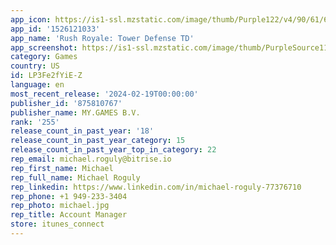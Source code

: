 ```yaml
---
app_icon: https://is1-ssl.mzstatic.com/image/thumb/Purple122/v4/90/61/64/90616422-af09-50e3-a150-0404d930235e/AppIcon-1x_U007emarketing-0-7-0-85-220.png/1024x1024bb.png
app_id: '1526121033'
app_name: 'Rush Royale: Tower Defense TD'
app_screenshot: https://is1-ssl.mzstatic.com/image/thumb/PurpleSource116/v4/e2/1d/ff/e21dff47-dce7-3895-e4cc-5d4ef1e5ce74/0b4ef166-4ae3-44a2-a2cc-9970fa7c78e1_1284-x-2778_game1.jpg/1284x2778bb.png
category: Games
country: US
id: LP3Fe2fYiE-Z
language: en
most_recent_release: '2024-02-19T00:00:00'
publisher_id: '875810767'
publisher_name: MY.GAMES B.V.
rank: '255'
release_count_in_past_year: '18'
release_count_in_past_year_category: 15
release_count_in_past_year_top_in_category: 22
rep_email: michael.roguly@bitrise.io
rep_first_name: Michael
rep_full_name: Michael Roguly
rep_linkedin: https://www.linkedin.com/in/michael-roguly-77376710
rep_phone: +1 949-233-3404
rep_photo: michael.jpg
rep_title: Account Manager
store: itunes_connect
---
```

